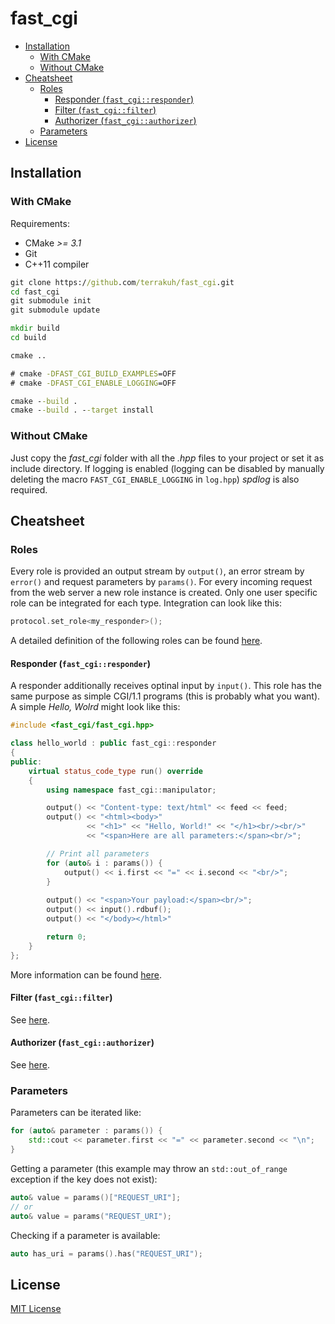 # fast_cgi

- [Installation](#installation)
  - [With CMake](#with-cmake)
  - [Without CMake](#without-cmake)
- [Cheatsheet](#cheatsheet)
  - [Roles](#roles)
    - [Responder (`fast_cgi::responder`)](#responder-fast_cgiresponder)
    - [Filter (`fast_cgi::filter`)](#filter-fast_cgifilter)
    - [Authorizer (`fast_cgi::authorizer`)](#authorizer-fast_cgiauthorizer)
  - [Parameters](#parameters)
- [License](#license)

## Installation

### With CMake

Requirements:

- CMake *>= 3.1*
- Git
- C++11 compiler

```cmd
git clone https://github.com/terrakuh/fast_cgi.git
cd fast_cgi
git submodule init
git submodule update

mkdir build
cd build

cmake ..

# cmake -DFAST_CGI_BUILD_EXAMPLES=OFF
# cmake -DFAST_CGI_ENABLE_LOGGING=OFF

cmake --build .
cmake --build . --target install
```

### Without CMake

Just copy the *fast_cgi* folder with all the *.hpp* files to your project or set it as include directory. If logging is enabled (logging can be disabled by manually deleting the macro `FAST_CGI_ENABLE_LOGGING` in `log.hpp`) *spdlog* is also required.

## Cheatsheet

### Roles

Every role is provided an output stream by `output()`, an error stream by `error()` and request parameters by `params()`. For every incoming request from the web server a new role instance is created. Only one user specific role can be integrated for each type. Integration can look like this:

```cpp
protocol.set_role<my_responder>();
```

A detailed definition of the following roles can be found [here](https://fastcgi-archives.github.io/FastCGI_Specification.html#S6.1).

#### Responder (`fast_cgi::responder`)

A responder additionally receives optinal input by `input()`. This role has the same purpose as simple CGI/1.1 programs (this is probably what you want). A simple *Hello, Wolrd* might look like this:

```cpp
#include <fast_cgi/fast_cgi.hpp>

class hello_world : public fast_cgi::responder
{
public:
    virtual status_code_type run() override
    {
        using namespace fast_cgi::manipulator;

        output() << "Content-type: text/html" << feed << feed;
        output() << "<html><body>"
                 << "<h1>" << "Hello, World!" << "</h1><br/><br/>"
                 << "<span>Here are all parameters:</span><br/>";

        // Print all parameters
        for (auto& i : params()) {
            output() << i.first << "=" << i.second << "<br/>";
        }
        
        output() << "<span>Your payload:</span><br/>";
        output() << input().rdbuf();
        output() << "</body></html>"

        return 0;
    }
};
```

More information can be found [here](https://fastcgi-archives.github.io/FastCGI_Specification.html#S6.2).

#### Filter (`fast_cgi::filter`)

See [here](https://fastcgi-archives.github.io/FastCGI_Specification.html#S6.4).

#### Authorizer (`fast_cgi::authorizer`)

See [here](https://fastcgi-archives.github.io/FastCGI_Specification.html#S6.3).

### Parameters

Parameters can be iterated like:

```cpp
for (auto& parameter : params()) {
    std::cout << parameter.first << "=" << parameter.second << "\n";
}
```

Getting a parameter (this example may throw an `std::out_of_range` exception if the key does not exist):

```cpp
auto& value = params()["REQUEST_URI"];
// or
auto& value = params("REQUEST_URI");
```

Checking if a parameter is available:

```cpp
auto has_uri = params().has("REQUEST_URI");
```

## License

[MIT License](https://github.com/terrakuh/fast_cgi/blob/master/LICENSE)
